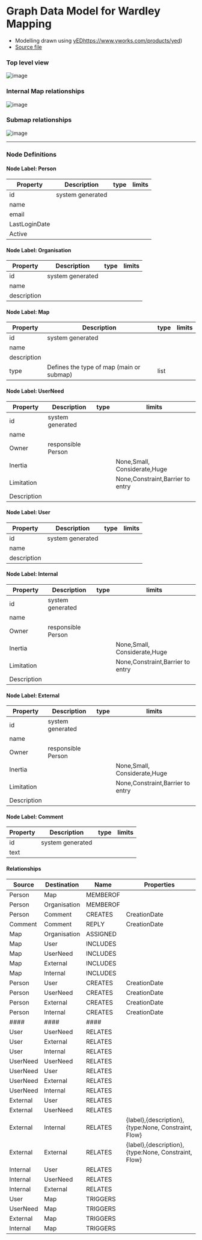 # Graph Data Model for Wardley Mapping


- Modelling drawn using [yED]()https://www.yworks.com/products/yed)
- [Source file](MapsSchema.graphml)



### Top level view
![image](images/schema1.png)<br>

### Internal Map relationships
![image](images/schema2.png)<br>


### Submap relationships
![image](images/schema3.png)<br>

---



### **Node Definitions**

#### Node Label: Person

|Property|Description|type|limits
|----|----|----|----|
|id|system generated
|name |
|email|
|LastLoginDate
|Active|

#### Node Label: Organisation

|Property|Description|type|limits
|----|----|----|----|
|id|system generated
|name |
|description|

#### Node Label: Map

|Property|Description|type|limits
|----|----|----|----|
|id|system generated
|name |
|description|
|type|Defines the type of map (main or submap)|list|


#### Node Label: UserNeed

|Property|Description|type|limits
|----|----|----|----|
|id|system generated
|name |
|Owner|responsible Person|
|Inertia| | |None,Small, Considerate,Huge
|Limitation| | |None,Constraint,Barrier to entry
|Description|



#### Node Label: User

|Property|Description|type|limits
|----|----|----|----|
|id|system generated
|name |
|description|



#### Node Label: Internal

|Property|Description|type|limits
|----|----|----|----|
|id|system generated
|name |
|Owner|responsible Person|
|Inertia| | |None,Small, Considerate,Huge
|Limitation| | |None,Constraint,Barrier to entry
|Description|


#### Node Label: External

|Property|Description|type|limits
|----|----|----|----|
|id|system generated
|name |
|Owner|responsible Person|
|Inertia| | |None,Small, Considerate,Huge
|Limitation| | |None,Constraint,Barrier to entry
|Description|



#### Node Label: Comment

|Property|Description|type|limits
|----|----|----|----|
|id|system generated
|text |


#### Relationships

|Source|Destination|Name|Properties|
|----|----|----|----|
|Person|Map|MEMBEROF|
|Person|Organisation|MEMBEROF
|Person|Comment|CREATES|CreationDate
|Comment|Comment|REPLY|CreationDate
|Map|Organisation|ASSIGNED|
|Map|User|INCLUDES|
|Map|UserNeed|INCLUDES|
|Map|External|INCLUDES|
|Map|Internal|INCLUDES|
|Person|User|CREATES|CreationDate
|Person|UserNeed|CREATES|CreationDate
|Person|External|CREATES|CreationDate
|Person|Internal|CREATES|CreationDate
|####|####|####|
|User|UserNeed|RELATES|
|User|External|RELATES|
|User|Internal|RELATES|
|UserNeed|UserNeed|RELATES|
|UserNeed|User|RELATES|
|UserNeed|External|RELATES|
|UserNeed|Internal|RELATES|
|External|User|RELATES|
|External|UserNeed|RELATES|
|External|Internal|RELATES|{label},{description},{type:None, Constraint, Flow}
|External|External|RELATES|{label},{description},{type:None, Constraint, Flow}
|Internal|User|RELATES|
|Internal|UserNeed|RELATES|
|Internal|External|RELATES|
|User|Map|TRIGGERS|
|UserNeed|Map|TRIGGERS|
|External|Map|TRIGGERS|
|Internal|Map|TRIGGERS|



